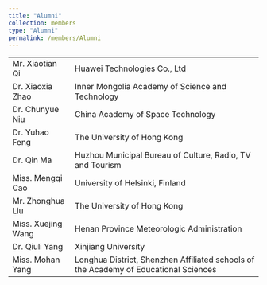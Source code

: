 ```yaml
---
title: "Alumni"
collection: members
type: "Alumni"
permalink: /members/Alumni
---
```


<table style="border-collapse: collapse">
  <tr style="border: none;">
    <td>Mr. Xiaotian Qi</td>
    <td>Huawei Technologies Co., Ltd</td>
  </tr>
  <tr>
    <td>Dr. Xiaoxia Zhao</td>
    <td>Inner Mongolia Academy of Science and Technology</td>
  </tr>
  <tr>
    <td>Dr. Chunyue Niu</td>
    <td>China Academy of Space Technology</td>
  </tr>
  <tr>
    <td>Dr. Yuhao Feng</td>
    <td>The University of Hong Kong</td>
  </tr>
  <tr>
    <td>Dr. Qin Ma</td>
    <td>Huzhou Municipal Bureau of Culture, Radio, TV and Tourism</td>
  </tr>
  <tr>
    <td>Miss. Mengqi Cao</td>
    <td>University of Helsinki, Finland</td>
  </tr>
  <tr>
    <td>Mr. Zhonghua Liu</td>
    <td>The University of Hong Kong</td>
  </tr>
  <tr>
    <td>Miss. Xuejing Wang</td>
    <td>Henan Province Meteorologic Administration</td>
  </tr>
  <tr>
    <td>Dr. Qiuli Yang</td>
    <td>Xinjiang University</td>
  </tr>
  <tr>
    <td>Miss. Mohan Yang</td>
    <td>Longhua District, Shenzhen Affiliated schools of the Academy of Educational Sciences</td>
  </tr>
</table>
